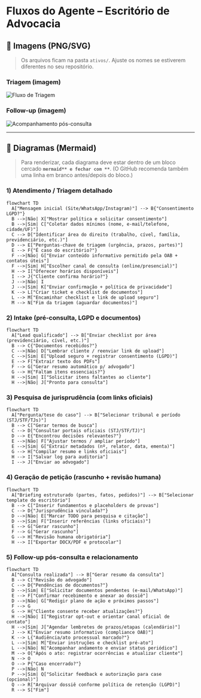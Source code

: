 # Fluxos do Agente – Escritório de Advocacia

## 📁 Imagens (PNG/SVG)
> Os arquivos ficam na pasta `ativos/`. Ajuste os nomes se estiverem diferentes no seu repositório.

### Triagem (imagem)
![Fluxo de Triagem](ativos/novo-nome.png)

### Follow-up (imagem)
![Acompanhamento pós-consulta](ativos/acompanhamento-pos-consulta-e-relacionamento.png)

---

## 🧩 Diagramas (Mermaid)
> Para renderizar, cada diagrama deve estar dentro de um bloco cercado **```mermaid** e fechar com **```**. (O GitHub recomenda também uma linha em branco antes/depois do bloco.) 

### 1) Atendimento / Triagem detalhado
```mermaid
flowchart TD
  A["Mensagem inicial (Site/WhatsApp/Instagram)"] --> B{"Consentimento LGPD?"}
  B -->|Não| X["Mostrar política e solicitar consentimento"]
  B -->|Sim| C["Coletar dados mínimos (nome, e-mail/telefone, cidade/UF)"]
  C --> D["Identificar área do direito (trabalho, cível, família, previdenciário, etc.)"]
  D --> E["Perguntas-chave de triagem (urgência, prazos, partes)"]
  E --> F{"É caso do escritório?"}
  F -->|Não| G["Enviar conteúdo informativo permitido pela OAB + contatos úteis"]
  F -->|Sim| H["Escolher canal de consulta (online/presencial)"]
  H --> I["Oferecer horários disponíveis"]
  I --> J{"Cliente confirma horário?"}
  J -->|Não| I
  J -->|Sim| K["Enviar confirmação + política de privacidade"]
  K --> L["Criar ticket e checklist de documentos"]
  L --> M["Encaminhar checklist e link de upload seguro"]
  M --> N["Fim da triagem (aguardar documentos)"]

```
### 2) Intake (pré-consulta, LGPD e documentos)
```mermaid
flowchart TD
  A["Lead qualificado"] --> B["Enviar checklist por área (previdenciário, cível, etc.)"]
  B --> C{"Documentos recebidos?"}
  C -->|Não| D["Lembrar cliente / reenviar link de upload"]
  C -->|Sim| E["Upload seguro + registrar consentimento (LGPD)"]
  E --> F["Extrair texto dos PDFs"]
  F --> G["Gerar resumo automático p/ advogado"]
  G --> H{"Faltam itens essenciais?"}
  H -->|Sim| I["Solicitar itens faltantes ao cliente"]
  H -->|Não| J["Pronto para consulta"]

```
### 3) Pesquisa de jurisprudência (com links oficiais)
```mermaid
flowchart TD
  A["Pergunta/tese do caso"] --> B["Selecionar tribunal e período (STJ/STF/TJs)"]
  B --> C["Gerar termos de busca"]
  C --> D["Consultar portais oficiais (STJ/STF/TJ)"]
  D --> E{"Encontrou decisões relevantes?"}
  E -->|Não| F["Ajustar termos / ampliar período"]
  E -->|Sim| G["Extrair metadados (nº, relator, data, ementa)"]
  G --> H["Compilar resumo e links oficiais"]
  H --> I["Salvar log para auditoria"]
  I --> J["Enviar ao advogado"]

```
### 4) Geração de petição (rascunho + revisão humana)
```mermaid
flowchart TD
  A["Briefing estruturado (partes, fatos, pedidos)"] --> B["Selecionar template do escritório"]
  B --> C["Inserir fundamentos e placeholders de provas"]
  C --> D{"Jurisprudência vinculada?"}
  D -->|Não| E["Marcar TODO para pesquisa e citação"]
  D -->|Sim| F["Inserir referências (links oficiais)"]
  E --> G["Gerar rascunho"]
  F --> G["Gerar rascunho"]
  G --> H["Revisão humana obrigatória"]
  H --> I["Exportar DOCX/PDF e protocolar"]

```
### 5) Follow-up pós-consulta e relacionamento
```mermaid
flowchart TD
  A["Consulta realizada"] --> B["Gerar resumo da consulta"]
  B --> C["Revisão do advogado"]
  C --> D{"Pendências de documentos?"}
  D -->|Sim| E["Solicitar documentos pendentes (e-mail/WhatsApp)"]
  E --> F["Confirmar recebimento e anexar ao dossiê"]
  D -->|Não| G["Redigir plano de ação e próximos passos"]
  F --> G
  G --> H{"Cliente consente receber atualizações?"}
  H -->|Não| I["Registrar opt-out e orientar canal oficial de contato"]
  H -->|Sim| J["Agendar lembretes de prazos/etapas (calendário)"]
  J --> K["Enviar resumo informativo (compliance OAB)"]
  K --> L{"Audiência/ato processual marcado?"}
  L -->|Sim| M["Enviar instruções e checklist pré-ato"]
  L -->|Não| N["Acompanhar andamento e enviar status periódico"]
  M --> O["Após o ato: registrar ocorrências e atualizar cliente"]
  N --> O
  O --> P{"Caso encerrado?"}
  P -->|Não| N
  P -->|Sim| Q["Solicitar feedback e autorização para case (opcional)"]
  Q --> R["Arquivar dossiê conforme política de retenção (LGPD)"]
  R --> S["Fim"]

```
